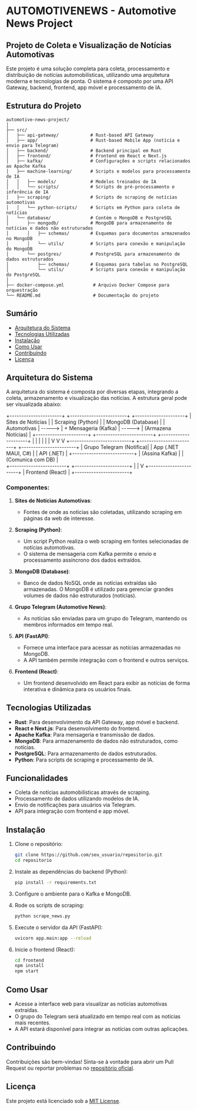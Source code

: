 # AUTOMOTIVENEWS - Automotive News Project
## Projeto de Coleta e Visualização de Notícias Automotivas

Este projeto é uma solução completa para coleta, processamento e distribuição de notícias automobilísticas, utilizando uma arquitetura moderna e tecnologias de ponta. O sistema é composto por uma API Gateway, backend, frontend, app móvel e processamento de IA.

## Estrutura do Projeto

    automotive-news-project/
    │
    ├── src/
    │   ├── api-gateway/            # Rust-based API Gateway
    │   ├── app/                    # Rust-based Mobile App (notícia e envio para Telegram)
    │   ├── backend/                # Backend principal em Rust
    │   ├── frontend/               # Frontend em React e Next.js
    │   ├── kafka/                  # Configurações e scripts relacionados ao Apache Kafka
    │   ├── machine-learning/       # Scripts e modelos para processamento de IA
    │   │   ├── models/             # Modelos treinados de IA
    │   │   └── scripts/            # Scripts de pré-processamento e inferência de IA
    │   ├── scraping/               # Scripts de scraping de notícias automotivas
    │   │   └── python-scripts/     # Scripts em Python para coleta de notícias
    │   └── database/               # Contém o MongoDB e PostgreSQL
    │       ├── mongodb/            # MongoDB para armazenamento de notícias e dados não estruturados
    │       │   ├── schemas/        # Esquemas para documentos armazenados no MongoDB
    │       │   └── utils/          # Scripts para conexão e manipulação do MongoDB
    │       └── postgres/           # PostgreSQL para armazenamento de dados estruturados
    │           ├── schemas/        # Esquemas para tabelas no PostgreSQL
    │           └── utils/          # Scripts para conexão e manipulação do PostgreSQL
    │
    ├── docker-compose.yml           # Arquivo Docker Compose para orquestração
    └── README.md                    # Documentação do projeto


## Sumário

- [Arquitetura do Sistema](#arquitetura-do-sistema)
- [Tecnologias Utilizadas](#tecnologias-utilizadas)
- [Instalação](#instalação)
- [Como Usar](#como-usar)
- [Contribuindo](#contribuindo)
- [Licença](#licença)

## Arquitetura do Sistema

A arquitetura do sistema é composta por diversas etapas, integrando a coleta, armazenamento e visualização das notícias. A estrutura geral pode ser visualizada abaixo:

+----------------------+        +------------------------+        +---------------------+
|  Sites de Notícias   |        |   Scraping (Python)    |        | MongoDB (Database)  |
|     Automotivas      | -----> |  + Mensageria (Kafka)  | -----> | (Armazena Notícias) |
+----------------------+        +------------------------+        +---------------------+
                                    |          |                            |
                                    |          |                            |
                                    V          V                            V
               +--------------------------+ +------------------------+  +-----------------------+
               | Grupo Telegram (Notifica)| |  App (.NET MAUI, C#)   |  |      API (.NET)       |
               +--------------------------+ |      (Assina Kafka)    |  |    (Comunica com DB)  |    
                                            +------------------------+  +-----------------------+
                                                                                   |
                                                                                   |
                                                                                   V
                                                                        +-----------------------+
                                                                        |  Frontend (React)     |
                                                                        +-----------------------+



### Componentes:

1. **Sites de Notícias Automotivas**:
    - Fontes de onde as notícias são coletadas, utilizando scraping em páginas da web de interesse.

2. **Scraping (Python)**:
    - Um script Python realiza o web scraping em fontes selecionadas de notícias automotivas.
    - O sistema de mensageria com Kafka permite o envio e processamento assíncrono dos dados extraídos.

3. **MongoDB (Database)**:
    - Banco de dados NoSQL onde as notícias extraídas são armazenadas. O MongoDB é utilizado para gerenciar grandes volumes de dados não estruturados (notícias).

4. **Grupo Telegram (Automotive News)**:
    - As notícias são enviadas para um grupo do Telegram, mantendo os membros informados em tempo real.

5. **API (FastAPI)**:
    - Fornece uma interface para acessar as notícias armazenadas no MongoDB.
    - A API também permite integração com o frontend e outros serviços.

6. **Frontend (React)**:
    - Um frontend desenvolvido em React para exibir as notícias de forma interativa e dinâmica para os usuários finais.

## Tecnologias Utilizadas

- **Rust**: Para desenvolvimento da API Gateway, app móvel e backend.
- **React e Next.js**: Para desenvolvimento do frontend.
- **Apache Kafka**: Para mensageria e transmissão de dados.
- **MongoDB**: Para armazenamento de dados não estruturados, como notícias.
- **PostgreSQL**: Para armazenamento de dados estruturados.
- **Python**: Para scripts de scraping e processamento de IA.

## Funcionalidades

- Coleta de notícias automobilísticas através de scraping.
- Processamento de dados utilizando modelos de IA.
- Envio de notificações para usuários via Telegram.
- API para integração com frontend e app móvel.

## Instalação

1. Clone o repositório:
    ```bash
    git clone https://github.com/seu_usuario/repositorio.git
    cd repositorio
    ```

2. Instale as dependências do backend (Python):
    ```bash
    pip install -r requirements.txt
    ```

3. Configure o ambiente para o Kafka e MongoDB.

4. Rode os scripts de scraping:
    ```bash
    python scrape_news.py
    ```

5. Execute o servidor da API (FastAPI):
    ```bash
    uvicorn app.main:app --reload
    ```

6. Inicie o frontend (React):
    ```bash
    cd frontend
    npm install
    npm start
    ```

## Como Usar

- Acesse a interface web para visualizar as notícias automotivas extraídas.
- O grupo do Telegram será atualizado em tempo real com as notícias mais recentes.
- A API estará disponível para integrar as notícias com outras aplicações.

## Contribuindo

Contribuições são bem-vindas! Sinta-se à vontade para abrir um Pull Request ou reportar problemas no [repositório oficial](https://github.com/amauricunha/automotivenews).

## Licença

Este projeto está licenciado sob a [MIT License](LICENSE).



